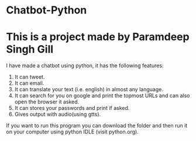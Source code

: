# Chatbot-Python
# This is a project made by Paramdeep Singh Gill
I have made a chatbot using python, it has the following features:
1. It can tweet.
2. It can email.
3. It can translate your text (i.e. english) in almost any language.
4. It can search for you on google and print the topmost URLs and can also open the browser it asked.
5. It can stores your passwords and print if asked.
6. Gives output with audio(using gtts).
 
If you want to run this program you can download the folder and then run it on your computer using python IDLE (visit python.org).
